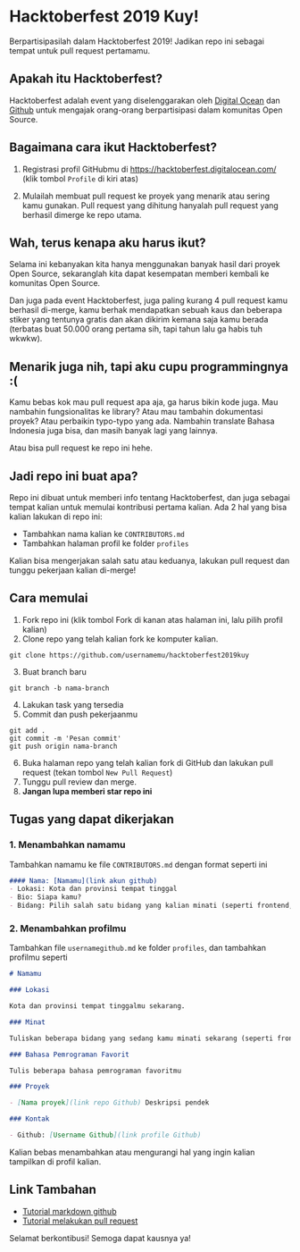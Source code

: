 # Hacktoberfest 2019 Kuy!

Berpartisipasilah dalam Hacktoberfest 2019! Jadikan repo ini sebagai tempat untuk pull request pertamamu.

## Apakah itu Hacktoberfest?

Hacktoberfest adalah event yang diselenggarakan oleh [Digital Ocean](https://hacktoberfest.digitalocean.com) dan [Github](https://github.blog/2017-09-27-celebrate-open-source-this-october-with-hacktoberfest/) untuk mengajak orang-orang berpartisipasi dalam komunitas Open Source.

## Bagaimana cara ikut Hacktoberfest?

1. Registrasi profil GitHubmu di https://hacktoberfest.digitalocean.com/ (klik tombol `Profile` di kiri atas)

2. Mulailah membuat pull request ke proyek yang menarik atau sering kamu gunakan. Pull request yang dihitung hanyalah pull request yang berhasil dimerge ke repo utama.

## Wah, terus kenapa aku harus ikut?

Selama ini kebanyakan kita hanya menggunakan banyak hasil dari proyek Open Source, sekaranglah kita dapat kesempatan memberi kembali ke komunitas Open Source.

Dan juga pada event Hacktoberfest, juga paling kurang 4 pull request kamu berhasil di-merge, kamu berhak mendapatkan sebuah kaus dan beberapa stiker yang tentunya gratis dan akan dikirim kemana saja kamu berada (terbatas buat 50.000 orang pertama sih, tapi tahun lalu ga habis tuh wkwkw).

## Menarik juga nih, tapi aku cupu programmingnya :(

Kamu bebas kok mau pull request apa aja, ga harus bikin kode juga. Mau nambahin fungsionalitas ke library? Atau mau tambahin dokumentasi proyek? Atau perbaikin typo-typo yang ada. Nambahin translate Bahasa Indonesia juga bisa, dan masih banyak lagi yang lainnya.

Atau bisa pull request ke repo ini hehe.

## Jadi repo ini buat apa?

Repo ini dibuat untuk memberi info tentang Hacktoberfest, dan juga sebagai tempat kalian untuk memulai kontribusi pertama kalian. Ada 2 hal yang bisa kalian lakukan di repo ini:

- Tambahkan nama kalian ke `CONTRIBUTORS.md`
- Tambahkan halaman profil ke folder `profiles`

Kalian bisa mengerjakan salah satu atau keduanya, lakukan pull request dan tunggu pekerjaan kalian di-merge!

## Cara memulai

1. Fork repo ini (klik tombol Fork di kanan atas halaman ini, lalu pilih profil kalian)
2. Clone repo yang telah kalian fork ke komputer kalian.
```
git clone https://github.com/usernamemu/hacktoberfest2019kuy
```
3. Buat branch baru
```
git branch -b nama-branch
```
4. Lakukan task yang tersedia
5. Commit dan push pekerjaanmu
```
git add .
git commit -m 'Pesan commit'
git push origin nama-branch
```
6. Buka halaman repo yang telah kalian fork di GitHub dan lakukan pull request (tekan tombol `New Pull Request`)
7. Tunggu pull review dan merge.
8. **Jangan lupa memberi star repo ini**

## Tugas yang dapat dikerjakan

### 1. Menambahkan namamu

Tambahkan namamu ke file `CONTRIBUTORS.md` dengan format seperti ini

```md
#### Nama: [Namamu](link akun github)
- Lokasi: Kota dan provinsi tempat tinggal
- Bio: Siapa kamu?
- Bidang: Pilih salah satu bidang yang kalian minati (seperti frontend, backend, data science, dan lain-lain)
```

### 2. Menambahkan profilmu

Tambahkan file `usernamegithub.md` ke folder `profiles`, dan tambahkan profilmu seperti

```md
# Namamu

### Lokasi

Kota dan provinsi tempat tinggalmu sekarang.

### Minat

Tuliskan beberapa bidang yang sedang kamu minati sekarang (seperti frontend, backend, data science, dan lain-lain).

### Bahasa Pemrograman Favorit

Tulis beberapa bahasa pemrograman favoritmu

### Proyek

- [Nama proyek](link repo Github) Deskripsi pendek

### Kontak

- Github: [Username Github](link profile Github)

```

Kalian bebas menambahkan atau mengurangi hal yang ingin kalian tampilkan di profil kalian.

## Link Tambahan

- [Tutorial markdown github](https://guides.github.com/features/mastering-markdown/)
- [Tutorial melakukan pull request](https://github.com/firstcontributions/first-contributions)

Selamat berkontibusi! Semoga dapat kausnya ya!
